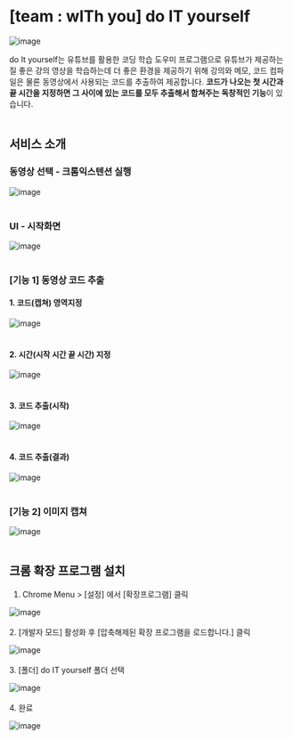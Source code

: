 # [team : wITh you] do IT yourself 
![image](https://user-images.githubusercontent.com/77157003/145246466-49a04428-dede-4c94-9dca-ac9b0e8501f4.png)

do It yourself는 유튜브를 활용한 코딩 학습 도우미 프로그램으로 유튜브가 제공하는 질 좋은 강의 영상을 학습하는데 더 좋은 환경을 제공하기 위해 강의와 메모, 코드 컴파일은 물론 동영상에서 사용되는 코드를 추출하여 제공합니다. **코드가 나오는 첫 시간과 끝 시간을 지정하면 그 사이에 있는 코드를 모두 추출해서 합쳐주는 독창적인 기능**이 있습니다.<br/><br/>

## 서비스 소개

### 동영상 선택 - 크롬익스텐션 실행

![image](https://user-images.githubusercontent.com/77157003/145253538-132108b0-a0a4-4c85-904e-677bd099100d.png)<br/><br/>

### UI - 시작화면

![image](https://user-images.githubusercontent.com/77157003/145250832-9ae2b119-4d6c-45f4-8a3d-8debfd9fc9c8.png)<br/><br/>

### [기능 1] 동영상 코드 추출
#### 1. 코드(캡쳐) 영역지정

![image](https://user-images.githubusercontent.com/77157003/145253262-bf4051b5-feac-4659-859e-2c98382cc51c.png)<br/><br/>
  
#### 2. 시간(시작 시간 끝 시간) 지정

![image](https://user-images.githubusercontent.com/77157003/145253219-2e1163f2-7a8a-4d71-af02-2631431e60d0.png)<br/><br/>

#### 3. 코드 추출(시작)

![image](https://user-images.githubusercontent.com/77157003/145250898-b7043a4a-9932-4a3e-8a22-8245f241039f.png)<br/><br/>

#### 4. 코드 추출(결과)

![image](https://user-images.githubusercontent.com/77157003/145253142-2a3d73a2-76e8-47a6-9d20-7f28803c1d53.png)<br/><br/>

### [기능 2] 이미지 캡쳐

![image](https://user-images.githubusercontent.com/77157003/145253408-5658cac7-3a58-4eff-9f3b-ca934539a76b.png)<br/><br/>

## 크롬 확장 프로그램 설치
1. Chrome Menu > [설정] 에서 [확장프로그램] 클릭<br/>

![image](https://user-images.githubusercontent.com/77157003/145247771-7fc12e47-e2c8-44a6-bcda-7e61090eaf8f.png)  <br/><br/>
2. [개발자 모드] 활성화 후 [압축해제된 확장 프로그램을 로드합니다.] 클릭 <br/>

![image](https://user-images.githubusercontent.com/77157003/145248116-0531de85-eff8-4b8f-aa00-ca3cfaf311b3.png)  <br/><br/>
3. [폴더] do IT yourself 폴더 선택<br/>

![image](https://user-images.githubusercontent.com/77157003/145248356-eaaf1426-d35f-4e67-82b8-f5879d764cf7.png)  <br/><br/>
4. 완료<br/>

![image](https://user-images.githubusercontent.com/77157003/145248416-d302698e-10f2-4290-be9d-ff4221a6a5c2.png)  <br/><br/>
